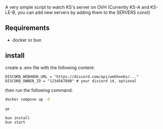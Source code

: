 A very simple script to watch KS's server on OVH (Currently KS-A and KS-LE-B, you can add new servers by adding them to the SERVERS const)

## Requirements
- docker or bun

## install
create a .env file with the following content:
```
DISCORD_WEBHOOK_URL = "https://discord.com/api/webhooks/..."
DISCORD_OWNER_ID = "1234567890" # your discord id, optional
```

then run the following command:
```bash
docker compose up -d
```

or 
```bash
bun install
bun start 
```